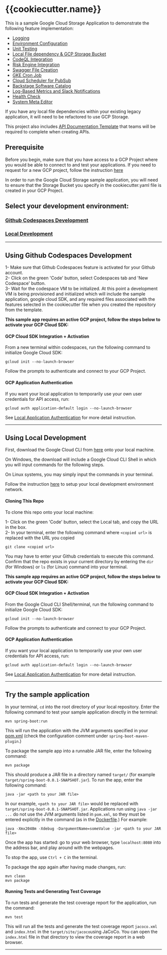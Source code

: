 # {{cookiecutter.name}}

This is a sample Google Cloud Storage Application to demonstrate the following feature implementation:  
- [Logging](docs/logging-java.md)
- [Environment Configuration](docs/env-config.md)
- [Unit Testing](docs/unit-tests-java.md)
- [Local File dependency & GCP Storage Bucket](docs/localFile-dependency.md)
- [CodeQL Integration](docs/codeql.md)
- [Risk Engine Integration](docs/risk-engine.md)
- [Swagger File Creation](docs/swagger-creation.md)
- [GKE Cron Job](docs/gke-cron-job.md)  
- [Cloud Scheduler for PubSub](docs/cloud-scheduler.md)  
- [Backstage Software Catalog](docs/backstage-catalog.md)
- [Log-Based Metrics and Slack Notifications](docs/log-metrics.md)
- [Health Check](docs/healthcheck.md)
- [System Meta Editor](.systemDiagram/sme-json.md)

If you have any local file dependencies within your existing legacy application, it will need to be refactored to use GCP Storage.

This project also includes [API Documentation Template](API-Documentation_v1.0.md) that teams will be required to complete when creating APIs.

## Prerequisite
Before you begin, make sure that you have access to a GCP Project where you would be able to connect to and test your applications. If you need to request for a new GCP project, follow the instruction [here]( https://onboard.cloudapps.telus.com/onboard/home )

In order to run the Google Cloud Storage sample application, you will need to ensure that the Storage Bucket you specify in the cookiecutter.yaml file is created in your GCP Project.   

## Select your development environment:  

### [Github Codespaces Development](#using-github-codespaces-development)  
### [Local Development](#using-local-development)  
___
## **Using Github Codespaces Development** 

1- Make sure that Github Codespaces feature is activated for your Github account.  
2- Click on the green 'Code' button, select Codespaces tab and 'New Codespace' button.  
3- Wait for the codespace VM to be initialized. At this point a development VM is being provisioned and initialized which will include the sample application, google cloud SDK, and any required files associated with the features selected in the cookiecutter file when you created the repository from the template.  

**This sample app requires an active GCP project, follow the steps below to activate your GCP Cloud SDK:**

#### **GCP Cloud SDK Integration + Activation**
From a new terminal within codespaces, run the following command to initialize Google Cloud SDK:

    gcloud init --no-launch-browser

Follow the prompts to authenticate and connect to your GCP Project.

#### **GCP Application Authentication**
If you want your local application to temporarily use your own user credentials for API access, run:  

    gcloud auth application-default login --no-launch-browser

See [Local Application Authentication](https://cloud.google.com/sdk/gcloud/reference/auth/application-default/login) for more detail instruction.
___

## **Using Local Development**
First, download the Google Cloud CLI from [here](https://cloud.google.com/sdk/docs/install) onto your local machine.

On Windows, the download will include a Google Cloud CLI Shell in which you will input commands for the following steps.

On Linux systems, you may simply input the commands in your terminal.

Follow the instruction [here](https://simplify.telus.com/docs/developer-docs/docs/guides/setting-up-your-local-development-environment-2Lo7y4qy7DezIYk1ltfykF.md) to setup your local development environment network.

#### **Cloning This Repo**
To clone this repo onto your local machine:

1- Click on the green 'Code' button, select the Local tab, and copy the URL in the box.   
2- In your terminal, enter the following command where `<copied url>` is replaced with the URL you copied

    git clone <copied url>

You may have to enter your Github credentials to execute this command. Confirm that the repo exists in your current
directory by entering the `dir` (for Windows) or `ls` (for Linux) command into your terminal.

**This sample app requires an active GCP project, follow the steps below to activate your GCP Cloud SDK:**

#### **GCP Cloud SDK Integration + Activation**
From the Google Cloud CLI Shell/terminal, run the following command to initialize Google Cloud SDK:

    gcloud init --no-launch-browser

Follow the prompts to authenticate and connect to your GCP Project.

#### **GCP Application Authentication**
If you want your local application to temporarily use your own user credentials for API access, run:  

    gcloud auth application-default login --no-launch-browser

See [Local Application Authentication](https://cloud.google.com/sdk/gcloud/reference/auth/application-default/login) for more detail instruction.
___

## **Try the sample application**

In your terminal, `cd` into the root directory of your local repository. Enter the following command to test your sample application directly in the terminal:

    mvn spring-boot:run

This will run the application with the JVM arguments specified in your [pom.xml](pom.xml) (check the configuration comment under `spring-boot-maven-plugin`.)

To package the sample app into a runnable JAR file, enter the following command:

    mvn package

This should produce a JAR file in a directory named `target/` (for example `target/spring-boot-0.0.1-SNAPSHOT.jar`). To run the app, enter the following command:

    java -jar <path to your JAR file>

In our example, `<path to your JAR file>` would be replaced with `target/spring-boot-0.0.1-SNAPSHOT.jar`.
Applications run using `java -jar ...` do not use the JVM arguments listed in `pom.xml`, so they must be entered explicitly in the command (as in the
[Dockerfile](Dockerfile).) For example:

    java -Xmx2048m -Xdebug -DargumentName=someValue -jar <path to your JAR file>

Once the app has started: go to your web browser, type `localhost:8080` into the address bar, and play around with the webpages.

To stop the app, use `Ctrl + C` in the terminal.

To package the app again after having made changes, run:

    mvn clean
    mvn package

#### **Running Tests and Generating Test Coverage**

To run tests and generate the test coverage report for the application, run the command:
```
mvn test
```

This will run all the tests and generate the test coverage report `jacoco.xml` and `index.html` in the `target/site/jacoco`using JaCoCo. You can open the `index.html` file in that directory to view the coverage report in a web browser.


___